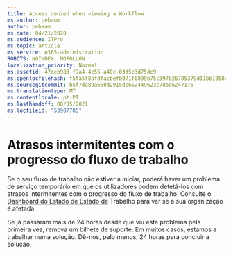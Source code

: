 ```yaml
---
title: Access denied when viewing a Workflow
ms.author: pebaum
author: pebaum
ms.date: 04/21/2020
ms.audience: ITPro
ms.topic: article
ms.service: o365-administration
ROBOTS: NOINDEX, NOFOLLOW
localization_priority: Normal
ms.assetid: 47ceb983-f9a4-4c55-a40c-03d5c3d75dc9
ms.openlocfilehash: f5fa5f8afdfacbefb071f6899b75c397b26705379d11bb1958c3d7f7be499b1f
ms.sourcegitcommit: b5f7da89a650d2915dc652449623c78be6247175
ms.translationtype: MT
ms.contentlocale: pt-PT
ms.lasthandoff: 08/05/2021
ms.locfileid: "53907785"
---
```

# <a name="intermittent-delays-with-workflow-progress"></a>Atrasos intermitentes com o progresso do fluxo de trabalho

Se o seu fluxo de trabalho não estiver a iniciar, poderá haver um problema de serviço temporário em que os utilizadores podem detetá-los com atrasos intermitentes com o progresso do fluxo de trabalho. Consulte o [Dashboard do Estado de Estado de](https://admin.microsoft.com/AdminPortal/Home#/servicehealth) Trabalho para ver se a sua organização é afetada. 

Se já passaram mais de 24 horas desde que viu este problema pela primeira vez, remova um bilhete de suporte. Em muitos casos, estamos a trabalhar numa solução. Dê-nos, pelo menos, 24 horas para concluir a solução.


  

